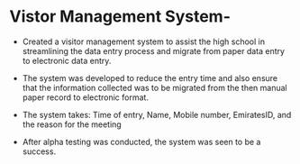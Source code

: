 # Vistor Management System-
* Created a visitor management system to assist the high school in streamlining the data entry process and migrate from paper data entry to electronic data entry. 

* The system was developed to reduce the entry time and also ensure that the information collected was to be migrated from the then manual paper record to electronic format. 

* The system takes:  Time of entry, Name, Mobile number, EmiratesID, and the reason for the meeting

* After alpha testing was conducted, the system was seen to be a success. 


